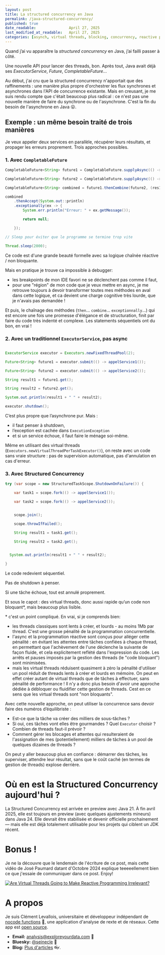 ```yaml
---
layout: post
title: La structured concurrency en Java
permalink: /java-structured-concurrency/
published: true
date_readable:               April 27, 2025
last_modified_at_readable:   April 27, 2025
categories: [asynch, virtual threads, blocking, concurrency, reactive programming]
---
```


Quand j’ai vu apparaître la *structured concurrency* en Java, j’ai failli passer à côté.  

Une nouvelle API pour lancer des threads, bon. Après tout, Java avait déjà ses *ExecutorService*, *Future*, *CompletableFuture*...

Au début, j'ai cru que la structured concurrency n'apportait que des raffinements : une manière plus propre d'orchestrer les flux synchrones et asynchrones dans l'API de concurrence existante.
Mais en creusant, je me suis rendu compte que c'était beaucoup plus radical : ce n'est pas une nouvelle manière de faire du synchrone ou de l'asynchrone. C'est la fin du besoin de l'asynchrone en Java 😮.

## Exemple : un même besoin traité de trois manières

Je veux appeler deux services en parallèle, récupérer leurs résultats, et propager les erreurs proprement. Trois approches possibles.

### 1. Avec `CompletableFuture`

```java
CompletableFuture<String> future1 = CompletableFuture.supplyAsync(() -> appelService1());

CompletableFuture<String> future2 = CompletableFuture.supplyAsync(() -> appelService2());

CompletableFuture<String> combined = future1.thenCombine(future2, (res1, res2) -> res1 + " " + res2);

combined
    .thenAccept(System.out::println)
    .exceptionally(ex -> {
        System.err.println("Erreur: " + ex.getMessage());

        return null;

    });

// Sleep pour éviter que le programme se termine trop vite

Thread.sleep(2000);
```

Ce code est d'une grande beauté formelle avec sa logique chaînée réactive / non bloquante.

Mais en pratique je trouve ca impossible à debugger:

* les breakpoints de mon IDE favori ne se déclenchent pas comme il faut,
* pour une "région" de mon code que je veux mettre en async, je me retrouve toujours à devoir transformer toutes mes méthodes en aval dans cette logique, et ca devient une charge cognitive très lourde, que je n'avais pas demandée !

Et puis, le chaînage des méthodes (`then`... `combine`... `exceptionnally`...) qui est encore une fois une promesse d'élégance et de structuration, finit par faire du code très indenté et complexe. Les statements séquentiels ont du bon, en vrai !

### 2. Avec un traditionnel `ExecutorService`, pas async

```java

ExecutorService executor = Executors.newFixedThreadPool(2);

Future<String> future1 = executor.submit(() -> appelService1());

Future<String> future2 = executor.submit(() -> appelService2());

String result1 = future1.get();

String result2 = future2.get();

System.out.println(result1 + " " + result2);

executor.shutdown();

```

C’est plus propre que l’asynchrone pur. Mais :

* il faut penser à shutdown,
* l’exception est cachée dans `ExecutionException`
* et si un service échoue, il faut faire le ménage soi-même.

Même en utilisant des virtual threads (`Executors.newVirtualThreadPerTaskExecutor()`), on reste avec un code sans vraie structure : pas de supervision automatique, pas d'annulation en cas d'erreur.


### 3. Avec Structured Concurrency

```java
try (var scope = new StructuredTaskScope.ShutdownOnFailure()) {

    var task1 = scope.fork(() -> appelService1());

    var task2 = scope.fork(() -> appelService2());


    scope.join();

    scope.throwIfFailed();

    String result1 = task1.get();

    String result2 = task2.get();
  

  System.out.println(result1 + " " + result2);

}
```
Le code redevient séquentiel.

Pas de shutdown à penser.

Si une tâche échoue, tout est annulé proprement.

Et sous le capot : des virtual threads, donc aussi rapide qu’un code non bloquant*, mais beaucoup plus lisible.

\* c'est un point compliqué. En vrai, si je comprends bien:
- les threads classiques sont lents à créer, et lourds - au moins 1Mb par thread. C'est une grosse pénalité de la programmation concurrentielle.
- l'async et la programmation réactive sont conçus pour alléger cette pénalité : en évitant les attentes entre tâches confiées à chaque thread, en permettant que l'achèvement de l'une déclenche la suivante de façon fluide, et cela explicitement reflété dans l'expression du code. Les arrêts et pauses imposés par la gestion des threads (le "code bloquant") sont minimisées.
- mais les virtual threads réduisent quasiment à zéro la pénalité d'utiliser un pool réduit de threads lents à créer et lourds en mémoire. On peut en effet créer autant de virtual threads que de tâches à effectuer, sans pénalité de performance ! Il n'y a donc plus besoin d'avoir une approche dédiée à débloquer ou fluidifier cette gestion de threads. Cest en ce sens que les virtual threads sont "non bloquants".

Avec cette nouvelle approche, on peut utiliser la concurrence sans devoir faire des numéros d’équilibriste :

* Est-ce que la tâche va créer des milliers de sous-tâches ?
* Si oui, ces tâches vont elles être gourmandes ? Quel `Executor` choisir ?  Combien de threads faut-il prévoir ?
* Comment gérer les blocages et attentes qui resulteraient de l'assignation de mes (potentiellement) milliers de tâches à un pool de quelques dizaines de threads ?

On peut y aller beaucoup plus en confiance : démarrer des tâches, les superviser, attendre leur résultat, sans que le coût caché (en termes de gestion de threads) explose derrière.

# Où en est la Structured Concurrency aujourd'hui ?
La Structured Concurrency est arrivée en preview avec Java 21.
À fin avril 2025, elle est toujours en preview (avec quelques ajustements mineurs) dans Java 24.
Elle devrait être stabilisée et devenir officielle prochainement — mais elle est déjà totalement utilisable pour les projets qui ciblent un JDK récent.

# Bonus !
Je ne la découvre que le lendemain de l'écriture de ce post, mais cette vidéo de José Paumard datant d'Octobre 2024 explique teeeeellement bien ce que j'essaie de communiquer dans ce post. Enjoy!

[![Are Virtual Threads Going to Make Reactive Programming Irrelevant?](https://img.youtube.com/vi/zPhkg8dYysY/0.jpg)](https://www.youtube.com/watch?v=zPhkg8dYysY)

# A propos
Je suis Clément Levallois, universitaire et développeur indépendant de [nocode functions](https://nocodefunctions.com) 🔎, une application d'analyse de rexte et de réseaux. Cette app est [open source](https://github.com/seinecle/nocodefunctions).

- **Email:** [analysis@exploreyourdata.com](mailto:analysis@exploreyourdata.com) 📧  
- **Bluesky:** [@seinecle](https://bsky.app/profile/seinecle.bsky.social) 📱  
- **Blog:** [Plus d'articles](https://nocodefunctions.com/blog) 👓.
